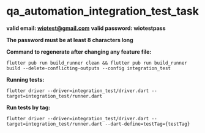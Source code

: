 # qa_automation_integration_test_task

**valid email: wiotest@gmail.com**
**valid password: wiotestpass**

**The password must be at least 8 characters long**

**Command to regenerate after changing any feature file:**


```flutter pub run build_runner clean && flutter pub run build_runner build --delete-conflicting-outputs --config integration_test```

**Running tests:**


```flutter driver --driver=integration_test/driver.dart --target=integration_test/runner.dart```

**Run tests by tag:**


```flutter driver --driver=integration_test/driver.dart --target=integration_test/runner.dart --dart-define=testTag={testTag}```